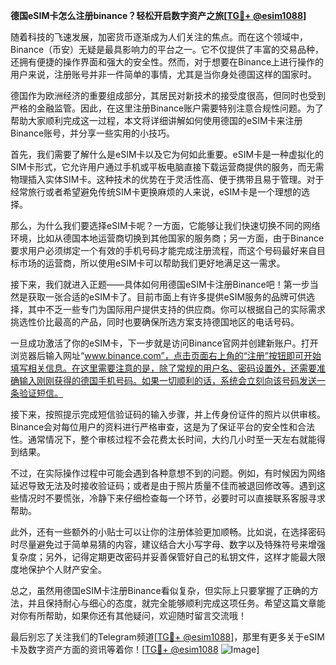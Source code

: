 **德国eSIM卡怎么注册binance？轻松开启数字资产之旅[[TG💪+ @esim1088](https://t.me/s/esim1088)]**

随着科技的飞速发展，加密货币逐渐成为人们关注的焦点。而在这个领域中，Binance（币安）无疑是最具影响力的平台之一。它不仅提供了丰富的交易品种，还拥有便捷的操作界面和强大的安全性。然而，对于想要在Binance上进行操作的用户来说，注册账号并非一件简单的事情，尤其是当你身处德国这样的国家时。

德国作为欧洲经济的重要组成部分，其居民对新技术的接受度很高，但同时也受到严格的金融监管。因此，在这里注册Binance账户需要特别注意合规性问题。为了帮助大家顺利完成这一过程，本文将详细讲解如何使用德国的eSIM卡来注册Binance账号，并分享一些实用的小技巧。

首先，我们需要了解什么是eSIM卡以及它为何如此重要。eSIM卡是一种虚拟化的SIM卡形式，它允许用户通过手机或平板电脑直接下载运营商提供的服务，而无需物理插入实体SIM卡。这种技术的优势在于灵活性高、便于携带且易于管理。对于经常旅行或者希望避免传统SIM卡更换麻烦的人来说，eSIM卡是一个理想的选择。

那么，为什么我们要选择eSIM卡呢？一方面，它能够让我们快速切换不同的网络环境，比如从德国本地运营商切换到其他国家的服务商；另一方面，由于Binance要求用户必须绑定一个有效的手机号码才能完成注册流程，而这个号码最好来自目标市场的运营商，所以使用eSIM卡可以帮助我们更好地满足这一需求。

接下来，我们就进入正题——具体如何用德国eSIM卡注册Binance吧！第一步当然是获取一张合适的eSIM卡了。目前市面上有许多提供eSIM服务的品牌可供选择，其中不乏一些专门为国际用户提供支持的供应商。你可以根据自己的实际需求挑选性价比最高的产品，同时也要确保所选方案支持德国地区的电话号码。

一旦成功激活了你的eSIM卡，下一步就是访问Binance官网并创建新账户。打开浏览器后输入网址“www.binance.com”，点击页面右上角的“注册”按钮即可开始填写相关信息。在这里需要注意的是，除了常规的用户名、密码设置外，还需要准确输入刚刚获得的德国手机号码。如果一切顺利的话，系统会立刻向该号码发送一条验证短信。

接下来，按照提示完成短信验证码的输入步骤，并上传身份证件的照片以供审核。Binance会对每位用户的资料进行严格审查，这是为了保证平台的安全性和合法性。通常情况下，整个审核过程不会花费太长时间，大约几小时至一天左右就能得到结果。

不过，在实际操作过程中可能会遇到各种意想不到的问题。例如，有时候因为网络延迟导致无法及时接收验证码；或者是由于照片质量不佳而被退回修改等。遇到这些情况时不要慌张，冷静下来仔细检查每一个环节，必要时可以直接联系客服寻求帮助。

此外，还有一些额外的小贴士可以让你的注册体验更加顺畅。比如说，在选择密码时尽量避免过于简单易猜的内容，建议结合大小写字母、数字以及特殊符号来增强复杂度；另外，记得定期更改密码并妥善保管好自己的私钥文件，这样才能最大限度地保护个人财产安全。

总之，虽然用德国eSIM卡注册Binance看似复杂，但实际上只要掌握了正确的方法，并且保持耐心与细心的态度，就完全能够顺利完成这项任务。希望这篇文章能对你有所帮助，如果你还有其他疑问，欢迎随时留言交流哦！

最后别忘了关注我们的Telegram频道[[TG💪+ @esim1088](https://t.me/s/esim1088)]，那里有更多关于eSIM卡及数字资产方面的资讯等着你！[[TG💪+ @esim1088](https://t.me/s/esim1088) ![Image](https://i.postimg.cc/4NQfJmqS/Snipaste-2025-05-13-00-14-12.png)]